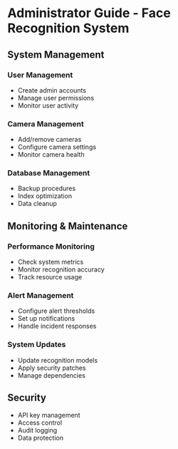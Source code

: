 
# Administrator Guide - Face Recognition System

## System Management

### User Management
- Create admin accounts
- Manage user permissions
- Monitor user activity

### Camera Management
- Add/remove cameras
- Configure camera settings
- Monitor camera health

### Database Management
- Backup procedures
- Index optimization
- Data cleanup

## Monitoring & Maintenance

### Performance Monitoring
- Check system metrics
- Monitor recognition accuracy
- Track resource usage

### Alert Management
- Configure alert thresholds
- Set up notifications
- Handle incident responses

### System Updates
- Update recognition models
- Apply security patches
- Manage dependencies

## Security
- API key management
- Access control
- Audit logging
- Data protection
